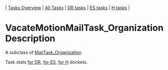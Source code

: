 | [Tasks Overview](tasks-overview.md) | [All Tasks](../alltasks.md) | [DR tasks](../docs-DR/tasklist.md) | [ES tasks](../docs-ES/tasklist.md) | [H tasks](../docs-H/tasklist.md) |

# VacateMotionMailTask_Organization Description

A subclass of [MailTask_Organization](MailTask_Organization.md)

Task stats [for DR](../docs-DR/VacateMotionMailTask_Organization.md), [for ES](../docs-ES/VacateMotionMailTask_Organization.md), [for H](../docs-H/VacateMotionMailTask_Organization.md) dockets.

